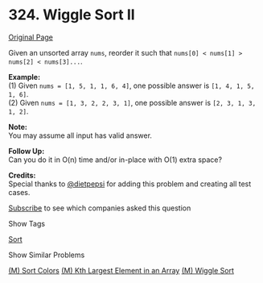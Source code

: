 # 324. Wiggle Sort II

[Original Page](https://leetcode.com/problems/wiggle-sort-ii/)

Given an unsorted array `nums`, reorder it such that `nums[0] < nums[1] > nums[2] < nums[3]...`.

**Example:**  
(1) Given `nums = [1, 5, 1, 1, 6, 4]`, one possible answer is `[1, 4, 1, 5, 1, 6]`.  
(2) Given `nums = [1, 3, 2, 2, 3, 1]`, one possible answer is `[2, 3, 1, 3, 1, 2]`.

**Note:**  
You may assume all input has valid answer.

**Follow Up:**  
Can you do it in O(n) time and/or in-place with O(1) extra space?

**Credits:**  
Special thanks to [@dietpepsi](https://leetcode.com/discuss/user/dietpepsi) for adding this problem and creating all test cases.

<div>

[Subscribe](/subscribe/) to see which companies asked this question

</div>

<div>

<div id="tags" class="btn btn-xs btn-warning">Show Tags</div>

<span class="hidebutton">[Sort](/tag/sort/)</span></div>

<div>

<div id="similar" class="btn btn-xs btn-warning">Show Similar Problems</div>

<span class="hidebutton">[(M) Sort Colors](/problems/sort-colors/) [(M) Kth Largest Element in an Array](/problems/kth-largest-element-in-an-array/) [(M) Wiggle Sort](/problems/wiggle-sort/)</span></div>